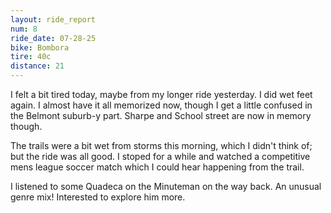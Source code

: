 ```yaml
---
layout: ride_report
num: 8
ride_date: 07-28-25
bike: Bombora
tire: 40c
distance: 21
---
```


I felt a bit tired today, maybe from my longer ride yesterday. I did wet feet again. I almost have it all memorized now, though I get a little confused in the Belmont suburb-y part. Sharpe and School street are now in memory though. 

The trails were a bit wet from storms this morning, which I didn't think of; but the ride was all good. I stoped for a while and watched a competitive mens league soccer match which I could hear happening from the trail.

I listened to some Quadeca on the Minuteman on the way back. An unusual genre mix! Interested to explore him more. 